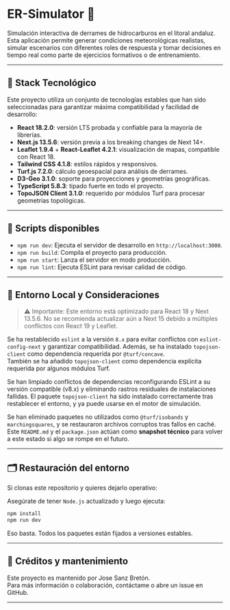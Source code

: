# ER-Simulator 🛟

Simulación interactiva de derrames de hidrocarburos en el litoral andaluz. Esta aplicación permite generar condiciones meteorológicas realistas, simular escenarios con diferentes roles de respuesta y tomar decisiones en tiempo real como parte de ejercicios formativos o de entrenamiento.

---

## 🚀 Stack Tecnológico

Este proyecto utiliza un conjunto de tecnologías estables que han sido seleccionadas para garantizar máxima compatibilidad y facilidad de desarrollo:

- **React 18.2.0**: versión LTS probada y confiable para la mayoría de librerías.
- **Next.js 13.5.6**: versión previa a los breaking changes de Next 14+.
- **Leaflet 1.9.4** + **React-Leaflet 4.2.1**: visualización de mapas, compatible con React 18.
- **Tailwind CSS 4.1.8**: estilos rápidos y responsivos.
- **Turf.js 7.2.0**: cálculo geoespacial para análisis de derrames.
- **D3-Geo 3.1.0**: soporte para proyecciones y geometrías geográficas.
- **TypeScript 5.8.3**: tipado fuerte en todo el proyecto.
- **TopoJSON Client 3.1.0**: requerido por módulos Turf para procesar geometrías topológicas.

---

## 🔧 Scripts disponibles

- `npm run dev`: Ejecuta el servidor de desarrollo en `http://localhost:3000`.
- `npm run build`: Compila el proyecto para producción.
- `npm run start`: Lanza el servidor en modo producción.
- `npm run lint`: Ejecuta ESLint para revisar calidad de código.

---

## 🧪 Entorno Local y Consideraciones

> ⚠️ Importante: Este entorno está optimizado para React 18 y Next 13.5.6. No se recomienda actualizar aún a Next 15 debido a múltiples conflictos con React 19 y Leaflet.

Se ha restablecido `eslint` a la versión `8.x` para evitar conflictos con `eslint-config-next` y garantizar compatibilidad. Además, se ha instalado `topojson-client` como dependencia requerida por `@turf/concave`.  
También se ha añadido `topojson-client` como dependencia explícita requerida por algunos módulos Turf.

Se han limpiado conflictos de dependencias reconfigurando ESLint a su versión compatible (v8.x) y eliminando rastros residuales de instalaciones fallidas. El paquete `topojson-client` ha sido instalado correctamente tras restablecer el entorno, y ya puede usarse en el motor de simulación.

Se han eliminado paquetes no utilizados como `@turf/isobands` y `marchingsquares`, y se restauraron archivos corruptos tras fallos en caché. Este `README.md` y el `package.json` actúan como **snapshot técnico** para volver a este estado si algo se rompe en el futuro.

---

## 🗂️ Restauración del entorno

Si clonas este repositorio y quieres dejarlo operativo:

Asegúrate de tener `Node.js` actualizado y luego ejecuta:

```bash
npm install
npm run dev
```

Eso basta. Todos los paquetes están fijados a versiones estables.

---

## 🧭 Créditos y mantenimiento

Este proyecto es mantenido por Jose Sanz Bretón.  
Para más información o colaboración, contáctame o abre un issue en GitHub.

---
